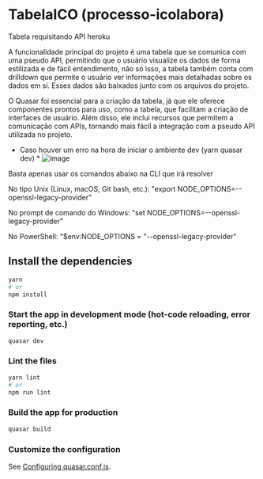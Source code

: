 # TabelaICO (processo-icolabora)

Tabela requisitando API heroku

A funcionalidade principal do projeto é uma tabela que se comunica com uma pseudo API, permitindo que o usuário visualize os dados de forma estilizada e de fácil entendimento, não só isso, a tabela também conta com drilldown que permite o usuário ver informações mais detalhadas sobre os dados em si. Esses dados são baixados junto com os arquivos do projeto.

O Quasar foi essencial para a criação da tabela, já que ele oferece componentes prontos para uso, como a tabela, que facilitam a criação de interfaces de usuário. Além disso, ele inclui recursos que permitem a comunicação com APIs, tornando mais fácil a integração com a pseudo API utilizada no projeto.

* Caso houver um erro na hora de iniciar o ambiente dev (yarn quasar dev) *
![image](https://user-images.githubusercontent.com/106493859/235695748-5504f146-9a0a-45e4-b023-aa27913c4d89.png)

Basta apenas usar os comandos abaixo na CLI que irá resolver 

No tipo Unix (Linux, macOS, Git bash, etc.):
"export NODE_OPTIONS=--openssl-legacy-provider"

No prompt de comando do Windows:
"set NODE_OPTIONS=--openssl-legacy-provider"

No PowerShell:
"$env:NODE_OPTIONS = "--openssl-legacy-provider"



## Install the dependencies
```bash
yarn
# or
npm install
```

### Start the app in development mode (hot-code reloading, error reporting, etc.)
```bash
quasar dev
```


### Lint the files
```bash
yarn lint
# or
npm run lint
```

### Build the app for production
```bash
quasar build
```

### Customize the configuration
See [Configuring quasar.conf.js](https://v1.quasar.dev/quasar-cli/quasar-conf-js).
